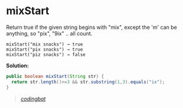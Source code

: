 # mixStart

Return true if the given string begins with "mix", except the 'm' can be anything, so "pix", "9ix" .. all count.

```
mixStart("mix snacks") → true
mixStart("pix snacks") → true
mixStart("piz snacks") → false
```

**Solution:**

```java
public boolean mixStart(String str) {
  return str.length()>=3 && str.substring(1,3).equals("ix");
}
```

> _[codingbat](http://codingbat.com/prob/p151713)_